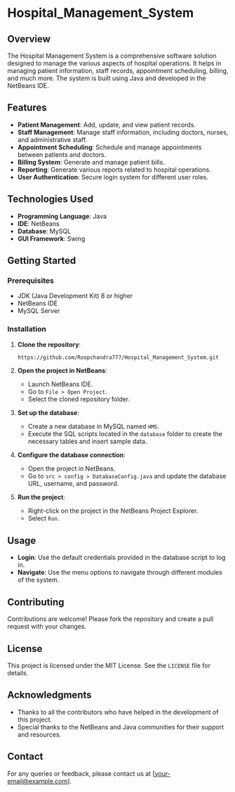 # Hospital_Management_System

## Overview
The Hospital Management System is a comprehensive software solution designed to manage the various aspects of hospital operations. It helps in managing patient information, staff records, appointment scheduling, billing, and much more. The system is built using Java and developed in the NetBeans IDE.

## Features
- **Patient Management**: Add, update, and view patient records.
- **Staff Management**: Manage staff information, including doctors, nurses, and administrative staff.
- **Appointment Scheduling**: Schedule and manage appointments between patients and doctors.
- **Billing System**: Generate and manage patient bills.
- **Reporting**: Generate various reports related to hospital operations.
- **User Authentication**: Secure login system for different user roles.

## Technologies Used
- **Programming Language**: Java
- **IDE**: NetBeans
- **Database**: MySQL
- **GUI Framework**: Swing

## Getting Started

### Prerequisites
- JDK (Java Development Kit) 8 or higher
- NetBeans IDE
- MySQL Server

### Installation

1. **Clone the repository**:
    ```bash
    https://github.com/Roopchandra777/Hospital_Management_System.git
    ```
2. **Open the project in NetBeans**:
    - Launch NetBeans IDE.
    - Go to `File > Open Project`.
    - Select the cloned repository folder.

3. **Set up the database**:
    - Create a new database in MySQL named `HMS`.
    - Execute the SQL scripts located in the `database` folder to create the necessary tables and insert sample data.

4. **Configure the database connection**:
    - Open the project in NetBeans.
    - Go to `src > config > DatabaseConfig.java` and update the database URL, username, and password.

5. **Run the project**:
    - Right-click on the project in the NetBeans Project Explorer.
    - Select `Run`.

## Usage
- **Login**: Use the default credentials provided in the database script to log in.
- **Navigate**: Use the menu options to navigate through different modules of the system.

## Contributing
Contributions are welcome! Please fork the repository and create a pull request with your changes.

## License
This project is licensed under the MIT License. See the `LICENSE` file for details.

## Acknowledgments
- Thanks to all the contributors who have helped in the development of this project.
- Special thanks to the NetBeans and Java communities for their support and resources.

## Contact
For any queries or feedback, please contact us at [your-email@example.com].

